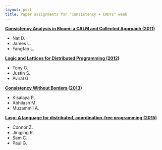 ```yaml
---
layout: post
title: Paper assignments for "consistency + CRDTs" week
---
```


[**Consistency Analysis in Bloom: a CALM and Collected Approach (2011)**](http://db.cs.berkeley.edu/papers/cidr11-bloom.pdf)

- Nat D.
- James L.
- Fangfan L.

[**Logic and Lattices for Distributed Programming (2012)**](http://db.cs.berkeley.edu/papers/UCB-lattice-tr.pdf)

- Tony G.
- Justin S.
- Aviral G.

[**Consistency Without Borders (2013)**](http://www.bailis.org/papers/consistency-socc2013.pdf)

- Kisalaya P.
- Abhilash M.
- Muzammil A.

[**Lasp: A language for distributed, coordination-free programming (2015)**](https://scholar.google.com/scholar?cluster=2826500853026939967&hl=en&as_sdt=0,22)

- Connor Z.
- Jingjing R.
- Sam C.
- Paul G.


